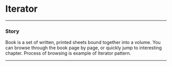 # Iterator

---

### Story 


Book is a set of written, printed sheets bound together into a volume.
You can browse through the book page by page, or quickly jump to interesting chapter.
Process of browsing is example of Iterator pattern.



---

